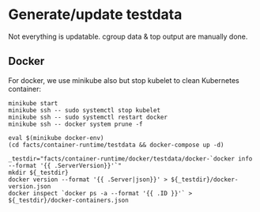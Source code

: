 # Generate/update testdata

Not everything is updatable. cgroup data & top output are manually done.

## Docker

For docker, we use minikube also but stop kubelet to clean Kubernetes container:
```
minikube start
minikube ssh -- sudo systemctl stop kubelet
minikube ssh -- sudo systemctl restart docker
minikube ssh -- docker system prune -f

eval $(minikube docker-env)
(cd facts/container-runtime/testdata && docker-compose up -d)

_testdir="facts/container-runtime/docker/testdata/docker-`docker info --format '{{ .ServerVersion}}'`"
mkdir ${_testdir}
docker version --format '{{ .Server|json}}' > ${_testdir}/docker-version.json
docker inspect `docker ps -a --format '{{ .ID }}'` > ${_testdir}/docker-containers.json
```
